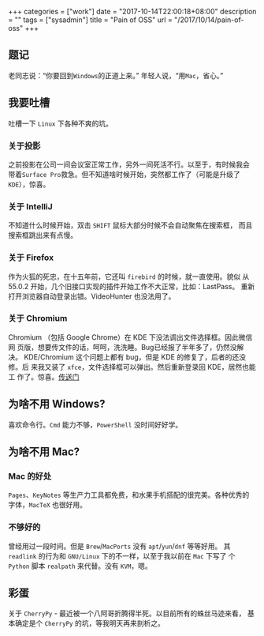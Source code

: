 +++
categories = ["work"]
date = "2017-10-14T22:00:18+08:00"
description = ""
tags = ["sysadmin"]
title = "Pain of OSS"
url = "/2017/10/14/pain-of-oss"
+++

## 题记

老同志说：“你要回到`Windows`的正道上来。” 年轻人说，“用`Mac`，省心。”

## 我要吐槽

吐槽一下 `Linux` 下各种不爽的坑。

### 关于投影

之前投影在公司一间会议室正常工作，另外一间死活不行。以至于，有时候我会
带着`Surface Pro`救急。但不知道啥时候开始，突然都工作了（可能是升级了
`KDE`），惊喜。

### 关于 IntelliJ

不知道什么时候开始，双击 `SHIFT` 鼠标大部分时候不会自动聚焦在搜索框，
而且搜索框跳出来有点慢。

### 关于 Firefox

作为火狐的死忠，在十五年前，它还叫 `firebird` 的时候，就一直使用。貌似
从 55.0.2 开始，几个旧接口实现的插件开始工作不大正常，比如：LastPass。
重新打开浏览器自动登录出错。VideoHunter 也没法用了。

### 关于 Chromium

Chromium （包括 Google Chrome）在 KDE 下没法调出文件选择框。因此微信网
页版，想要传文件的话，呵呵，洗洗睡。Bug已经报了半年多了，仍然没解决。
KDE/Chromium  这个问题上都有 bug，但是 KDE 的修复了，后者的还没修。后
来我又装了 `xfce`，文件选择框可以弹出。然后重新登录回 KDE，居然也能工
作了。惊喜。[传送门](https://www.reddit.com/r/kde/comments/5t7bjm/chromium_kdialog_keep_crashing/)

## 为啥不用 Windows?

喜欢命令行。`Cmd` 能力不够，`PowerShell` 没时间好好学。

## 为啥不用 Mac?

### Mac 的好处

`Pages`、`KeyNotes` 等生产力工具都免费，和水果手机搭配的很完美。各种优秀的
字体，`MacTeX` 也很好用。

### 不够好的

曾经用过一段时间。但是 `Brew`/`MacPorts` 没有 `apt`/`yun`/`dnf` 等等好用。
其 `readlink` 的行为和 `GNU/Linux` 下的不一样，以至于我以前在 `Mac` 下写了
个 `Python` 脚本 `realpath` 来代替。没有 `KVM`，嗯。

## 彩蛋

关于 `CherryPy` - 最近被一个八阿哥折腾得半死。以目前所有的蛛丝马迹来看，
基本确定是个 `CherryPy` 的坑，等我明天再来剖析之。
